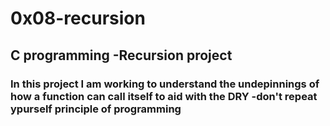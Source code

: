 # 0x08-recursion

## C programming -Recursion project

<h3> In this project I am working to understand the undepinnings of how a function can call itself to aid with the DRY -don't repeat ypurself principle of programming </h3>
